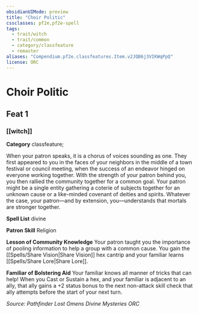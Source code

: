 ```yaml
---
obsidianUIMode: preview
title: "Choir Politic"
cssclasses: pf2e,pf2e-spell
tags:
  - trait/witch
  - trait/common
  - category/classfeature
  - remaster
aliases: "Compendium.pf2e.classfeatures.Item.v2JQB6j3VIKWqPpQ"
license: ORC
---
```

# Choir Politic
## Feat 1
### [[witch]]

**Category** classfeature; 




When your patron speaks, it is a chorus of voices sounding as one. They first appeared to you in the faces of your neighbors in the middle of a town festival or council meeting, when the success of an endeavor hinged on everyone working together. With the strength of your patron behind you, you then rallied the community together for a common goal. Your patron might be a single entity gathering a coterie of subjects together for an unknown cause or a like-minded covenant of deities and spirits. Whatever the case, your patron—and by extension, you—understands that mortals are stronger together.

**Spell List** divine

**Patron Skill** Religion

**Lesson of Community Knowledge** Your patron taught you the importance of pooling information to help a group with a common cause. You gain the [[Spells/Share Vision|Share Vision]] hex cantrip and your familiar learns [[Spells/Share Lore|Share Lore]].

**Familiar of Bolstering Aid** Your familiar knows all manner of tricks that can help! When you Cast or Sustain a hex, and your familiar is adjacent to an ally, that ally gains a +2 status bonus to the next non-attack skill check that ally attempts before the start of your next turn.

*Source: Pathfinder Lost Omens Divine Mysteries*
*ORC*